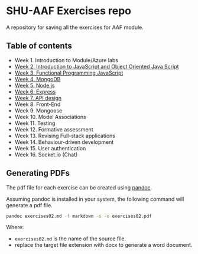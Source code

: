 # SHU-AAF Exercises repo

A repository for saving all the exercises for AAF module.

## Table of contents

- Week 1. Introduction to Module/Azure labs
- [Week 2. Introduction to JavaScript and Object Oriented Java Script](./week02-Intro-JS-OO/)
- [Week 3. Functional Programming JavaScript](./week03-Functional-JS/)
- [Week 4. MongoDB](./week04-MongoDB/)
- [Week 5. Node.js](./week05-NodeJS/)
- [Week 6. Express](./week06/Express)
- [Week 7. API design](./week07-API-design)
- Week 8. Front-End
- Week 9. Mongoose
- Week 10. Model Associations
- Week 11. Testing
- Week 12. Formative assessment
- Week 13. Revising Full-stack applications
- Week 14. Behaviour-driven development
- Week 15. User authentication
- Week 16. Socket.io (Chat)

## Generating PDFs

The pdf file for each exercise can be created using [pandoc](https://pandoc.org/).

Assuming pandoc is installed in your system, the following command will generate a pdf file.

```bash
pandoc exercises02.md -f markdown -s -o exercises02.pdf
```

Where:

- `exercises02.md` is the name of the source file.
- replace the target file extension with docx to generate a word document.
